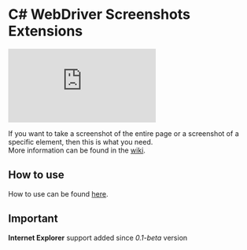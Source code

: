 # C# WebDriver Screenshots Extensions
[![nuget](http://flauschig.ch/nubadge.php?id=Noksa.WebDriver.ScreenshotsExtensions)](https://www.nuget.org/packages/Noksa.WebDriver.ScreenshotsExtensions/)

If you want to take a screenshot of the entire page or a screenshot of a specific element, then this is what you need.<br/>
More information can be found in the [wiki](https://github.com/Noksa/WebDriver.Screenshots.Extensions/wiki).


## How to use

How to use can be found [here](https://github.com/Noksa/WebDriver.Screenshots.Extensions/wiki/How-to-use).

## Important

**Internet Explorer** support added since _0.1-beta_ version
